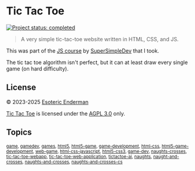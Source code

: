# Tic Tac Toe

[![Project status: completed](./images/status.svg)](./)

> A very simple tic-tac-toe website written in HTML, CSS, and JS.

This was part of the [JS course](https://www.youtube.com/watch?v=SBmSRK3feww) by [SuperSimpleDev](https://www.youtube.com/@SuperSimpleDev) that I took.

The tic tac toe algorithm isn't perfect, but it can at least draw every single game (on hard difficulty).

## License

&copy; 2023-2025 [Esoteric Enderman](https://enderman.dev)

[Tic Tac Toe](/) is licensed under the [AGPL 3.0](./LICENSE) only.

## Topics

<sup>[game](https://github.com/topics/game), [gamedev](https://github.com/topics/gamedev), [games](https://github.com/topics/games), [html5](https://github.com/topics/html5), [html5-game](https://github.com/topics/html5-game), [game-development](https://github.com/topics/game-development), [html-css](https://github.com/topics/html-css), [html5-game-development](https://github.com/topics/html5-game-development), [web-game](https://github.com/topics/web-game), [html-css-javascript](https://github.com/topics/html-css-javascript), [html5-css3](https://github.com/topics/html5-css3), [game-dev](https://github.com/topics/game-dev), [naughts-crosses](https://github.com/topics/naughts-crosses), [tic-tac-toe-webapp](https://github.com/topics/tic-tac-toe-webapp), [tic-tac-toe-web-application](https://github.com/topics/tic-tac-toe-web-application), [tictactoe-ai](https://github.com/topics/tictactoe-ai), [naughts](https://github.com/topics/naughts), [naught-and-crosses](https://github.com/topics/naught-and-crosses), [naughts-and-crosses](https://github.com/topics/naughts-and-crosses), [naughts-and-crosses-cs](https://github.com/topics/naughts-and-crosses-cs)</sup>
